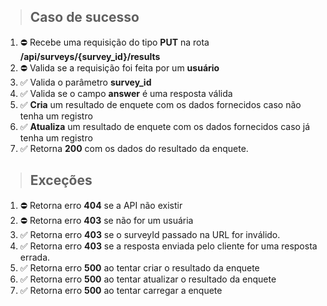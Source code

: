 > ## Caso de sucesso

1. ⛔ Recebe uma requisição do tipo **PUT** na rota **/api/surveys/{survey_id}/results**
2. ⛔ Valida se a requisição foi feita por um **usuário**
3. ✅ Valida o parâmetro **survey_id**
4. ✅ Valida se o campo **answer** é uma resposta válida
5. ✅ **Cria** um resultado de enquete com os dados fornecidos caso não tenha um registro
6. ✅ **Atualiza** um resultado de enquete com os dados fornecidos caso já tenha um registro
7. ✅ Retorna **200** com os dados do resultado da enquete.

> ## Exceções

1. ⛔ Retorna erro **404** se a API não existir
2. ⛔ Retorna erro **403** se não for um usuária
3. ✅ Retorna erro **403** se o surveyId passado na URL for inválido.
4. ✅  Retorna erro **403** se a resposta enviada pelo cliente for uma resposta errada.
5. ✅ Retorna erro **500** ao tentar criar o resultado da enquete
6. ✅ Retorna erro **500** ao tentar atualizar o resultado da enquete
7. ✅ Retorna erro **500** ao tentar carregar a enquete

